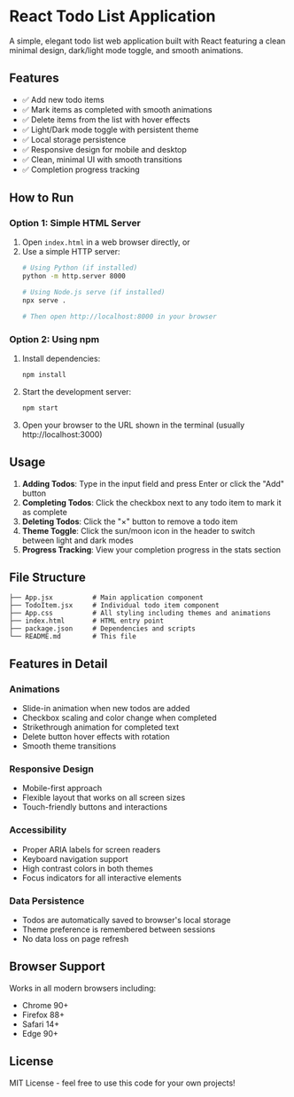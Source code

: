 # React Todo List Application

A simple, elegant todo list web application built with React featuring a clean minimal design, dark/light mode toggle, and smooth animations.

## Features

- ✅ Add new todo items
- ✅ Mark items as completed with smooth animations
- ✅ Delete items from the list with hover effects
- ✅ Light/Dark mode toggle with persistent theme
- ✅ Local storage persistence
- ✅ Responsive design for mobile and desktop
- ✅ Clean, minimal UI with smooth transitions
- ✅ Completion progress tracking

## How to Run

### Option 1: Simple HTML Server
1. Open `index.html` in a web browser directly, or
2. Use a simple HTTP server:
   ```bash
   # Using Python (if installed)
   python -m http.server 8000
   
   # Using Node.js serve (if installed)
   npx serve .
   
   # Then open http://localhost:8000 in your browser
   ```

### Option 2: Using npm
1. Install dependencies:
   ```bash
   npm install
   ```

2. Start the development server:
   ```bash
   npm start
   ```

3. Open your browser to the URL shown in the terminal (usually http://localhost:3000)

## Usage

1. **Adding Todos**: Type in the input field and press Enter or click the "Add" button
2. **Completing Todos**: Click the checkbox next to any todo item to mark it as complete
3. **Deleting Todos**: Click the "×" button to remove a todo item
4. **Theme Toggle**: Click the sun/moon icon in the header to switch between light and dark modes
5. **Progress Tracking**: View your completion progress in the stats section

## File Structure

```
├── App.jsx          # Main application component
├── TodoItem.jsx     # Individual todo item component
├── App.css          # All styling including themes and animations
├── index.html       # HTML entry point
├── package.json     # Dependencies and scripts
└── README.md        # This file
```

## Features in Detail

### Animations
- Slide-in animation when new todos are added
- Checkbox scaling and color change when completed
- Strikethrough animation for completed text
- Delete button hover effects with rotation
- Smooth theme transitions

### Responsive Design
- Mobile-first approach
- Flexible layout that works on all screen sizes
- Touch-friendly buttons and interactions

### Accessibility
- Proper ARIA labels for screen readers
- Keyboard navigation support
- High contrast colors in both themes
- Focus indicators for all interactive elements

### Data Persistence
- Todos are automatically saved to browser's local storage
- Theme preference is remembered between sessions
- No data loss on page refresh

## Browser Support

Works in all modern browsers including:
- Chrome 90+
- Firefox 88+
- Safari 14+
- Edge 90+

## License

MIT License - feel free to use this code for your own projects!